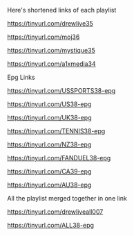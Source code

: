 Here's shortened links of each playlist

https://tinyurl.com/drewlive35

https://tinyurl.com/moj36

https://tinyurl.com/mystique35

https://tinyurl.com/a1xmedia34

Epg Links

https://tinyurl.com/USSPORTS38-epg

https://tinyurl.com/US38-epg

https://tinyurl.com/UK38-epg

https://tinyurl.com/TENNIS38-epg

https://tinyurl.com/NZ38-epg

https://tinyurl.com/FANDUEL38-epg

https://tinyurl.com/CA39-epg  

https://tinyurl.com/AU38-epg

All the playlist merged together in one link

https://tinyurl.com/drewliveall007

https://tinyurl.com/ALL38-epg
